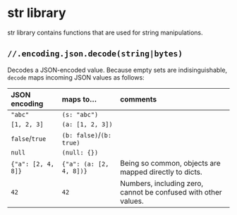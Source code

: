 # str library

str library contains functions that are used for string manipulations.

## `//.encoding.json.decode(string|bytes)`

Decodes a JSON-encoded value. Because empty sets are indisinguishable, `decode`
maps incoming JSON values as follows:

| JSON encoding | maps to&hellip; | comments |
|:-|:-|:-|
| `"abc"` | `(s: "abc")` |
| `[1, 2, 3]` | `(a: [1, 2, 3])` |
| `false`/`true` | `(b: false)`/`(b: true)` |
| `null` | `(null: {})` |
| `{"a": [2, 4, 8]}` | `{"a": (a: [2, 4, 8])}` | Being so common, objects are mapped directly to dicts. |
| `42` | `42` | Numbers, including zero, cannot be confused with other values. |
